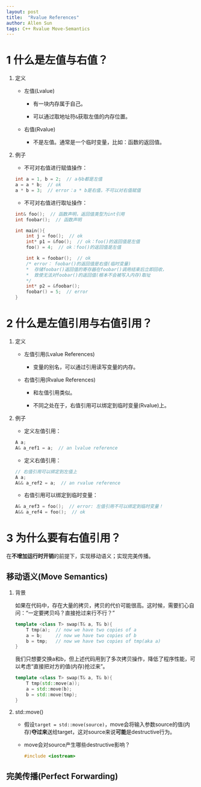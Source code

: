 ```yaml
---
layout: post
title:  "Rvalue References"
author: Allen Sun
tags: C++ Rvalue Move-Semantics
---
```


# 1 什么是左值与右值？

1. 定义

    - 左值(Lvalue)

        - 有一块内存属于自己。

        - 可以通过取地址符`&`获取左值的内存位置。

    - 右值(Rvalue)

        - 不是左值。通常是一个临时变量，比如：函数的返回值。

2. 例子

    - 不可对右值进行赋值操作：

    ```cpp
    int a = 1, b = 2;  // a与b都是左值
    a = a * b;  // ok
    a * b = 3;  // error：a * b是右值，不可以对右值赋值
    ```

    - 不可对右值进行取址操作：

    ```cpp
    int& foo();  // 函数声明，返回值类型为int引用
    int foobar();  // 函数声明

    int main(){
        int j = foo();  // ok
        int* p1 = &foo();  // ok：foo()的返回值是左值
        foo() = 4;  // ok：foo()的返回值是左值

        int k = foobar();  // ok
        /* error： foobar()的返回值是右值(临时变量)
        *  存储foobar()返回值的寄存器在foobar()调用结束后立即回收，
        *  致使无法对foobar()的返回值(根本不会被写入内存)取址
        */
        int* p2 = &foobar();
        foobar() = 5;  // error
    }
    ```

# 2 什么是左值引用与右值引用？

1. 定义

    - 左值引用(Lvalue References)

        - 变量的别名，可以通过引用读写变量的内存。

    - 右值引用(Rvalue References)

        - 和左值引用类似。

        - 不同之处在于，右值引用可以绑定到临时变量(Rvalue)上。

2. 例子

    - 定义左值引用：

    ```cpp
    A a;
    A& a_ref1 = a;  // an lvalue reference
    ```

    - 定义右值引用：

    ```cpp
    // 右值引用可以绑定到左值上
    A a;
    A&& a_ref2 = a;  // an rvalue reference
    ```

    - 右值引用可以绑定到临时变量：

    ```cpp
    A& a_ref3 = foo();  // error: 左值引用不可以绑定到临时变量！
    A&& a_ref4 = foo();  // ok
    ```

# 3 为什么要有右值引用？

在**不增加运行时开销**的前提下，实现移动语义；实现完美传播。

## 移动语义(Move Semantics)

1. 背景

    如果在代码中，存在大量的拷贝，拷贝的代价可能很高。这时候，需要扪心自问：“一定要拷贝吗？直接抢过来行不行？”

    ```cpp
    template <class T> swap(T& a, T& b){
        T tmp(a);  // now we have two copies of a
        a = b;     // now we have two copies of b
        b = tmp;   // now we have two copies of tmp(aka a)
    }
    ```

    我们只想要交换a和b，但上述代码用到了多次拷贝操作，降低了程序性能，可以考虑“直接把对方的值(内存)抢过来”。

    ```cpp
    template <class T> swap(T& a, T& b){
        T tmp(std::move(a));
        a = std::move(b);
        b = std::move(tmp);
    }
    ```

2. std::move()

    - 假设`target = std::move(source)`，move会将输入参数source的值(内存)**夺过来**送给target，这对source来说**可能**是destructive行为。

    - move会对source产生哪些destructive影响？

        ```cpp
        #include <iostream>
        ```

    

## 完美传播(Perfect Forwarding)
